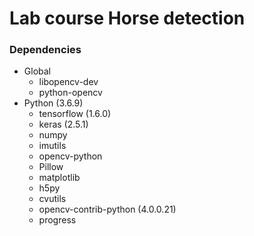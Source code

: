 # Lab course Horse detection

### Dependencies

 - Global
   - libopencv-dev
   - python-opencv
 - Python (3.6.9)
   - tensorflow (1.6.0)
   - keras (2.5.1)
   - numpy
   - imutils
   - opencv-python
   - Pillow
   - matplotlib
   - h5py
   - cvutils
   - opencv-contrib-python (4.0.0.21)
   - progress
